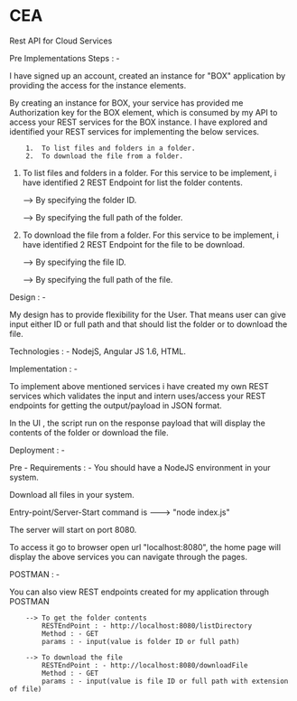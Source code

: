 # CEA
Rest API for Cloud Services

Pre Implementations Steps : -

I have signed up an account, created an instance for "BOX" application by providing the access for the instance elements.

  By creating an instance for BOX, your service has provided me Authorization key for the BOX element, which is consumed by my API to access your REST services for the BOX instance. I have explored and identified your REST services for implementing the below services.
  
        1.  To list files and folders in a folder.
        2.  To download the file from a folder.
        
  
 1. To list files and folders in a folder.
      For this service to be implement, i have identified 2 REST Endpoint for list the folder contents.
      
      --> By specifying the folder ID.
      
      --> By specifying the full path of the folder.
      
 2. To download the file from a folder.
      For this service to be implement, i have identified 2 REST Endpoint for the file to be download.
      
      --> By specifying the file ID.
      
      --> By specifying the full path of the file.
      
 Design : -
 
My design has to provide flexibility for the User. That means user can give input either ID or full path and that should list the folder or to download the file. 

Technologies : - NodejS,  Angular JS 1.6, HTML.

Implementation : - 

To implement above mentioned services i have created my own REST services which validates the input and intern uses/access your REST endpoints for getting the output/payload in JSON format.

In the UI , the script run on the response payload that will display the contents of the folder or download the file.


Deployment : -

Pre - Requirements : - You should have a NodeJS environment in your system.

Download all files in your system.

Entry-point/Server-Start command is ---> "node index.js"

The server will start on port 8080. 

To access it go to browser open url "localhost:8080", the home page will display the above services you can navigate through the pages.


POSTMAN : - 

You can also view REST endpoints created for my application through POSTMAN

        --> To get the folder contents
            RESTEndPoint : - http://localhost:8080/listDirectory
            Method : - GET
            params : - input(value is folder ID or full path)
            
        --> To download the file
            RESTEndPoint : - http://localhost:8080/downloadFile
            Method : - GET
            params : - input(value is file ID or full path with extension of file)
